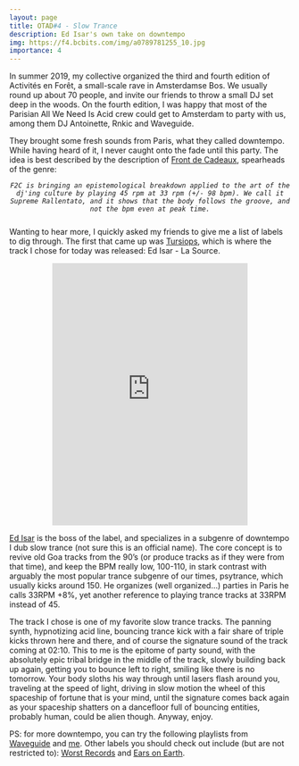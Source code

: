 ```yaml
---
layout: page
title: OTAD#4 - Slow Trance
description: Ed Isar's own take on downtempo
img: https://f4.bcbits.com/img/a0789781255_10.jpg
importance: 4
---
```


In summer 2019, my collective organized the third and fourth edition of Activités en Forêt, a small-scale rave in Amsterdamse Bos. We usually round up about 70 people, and invite our friends to throw a small DJ set deep in the woods. On the fourth edition, I was happy that most of the Parisian All We Need Is Acid crew could get to Amsterdam to party with us, among them DJ Antoinette, Rnkic and Waveguide.

They brought some fresh sounds from Paris, what they called downtempo. While having heard of it, I never caught onto the fade until this party. The idea is best described by the description of [Front de Cadeaux](https://frontdecadeaux.bandcamp.com), spearheads of the genre:

<div style="text-align: center; font-style: italic; margin-bottom: 25px">

    F2C is bringing an epistemological breakdown applied to the art of the dj'ing culture by playing 45 rpm at 33 rpm (+/- 98 bpm). We call it Supreme Rallentato, and it shows that the body follows the groove, and not the bpm even at peak time.
</div>

Wanting to hear more, I quickly asked my friends to give me a list of labels to dig through. The first that came up was [Tursiops](https://tursiops.bandcamp.com/), which is where the track I chose for today was released: Ed Isar - La Source.


<div style="text-align: center;"> <iframe style="border: 0; width: 350px; height: 470px;" src="https://bandcamp.com/EmbeddedPlayer/album=3357831491/size=large/bgcol=ffffff/linkcol=0687f5/tracklist=false/track=1048967544/transparent=true/" seamless><a href="https://edisar.bandcamp.com/album/astral-dreams">Astral Dreams by Ed Isar</a></iframe> </div>

[Ed Isar](https://ra.co/dj/edisar) is the boss of the label, and specializes in a subgenre of downtempo I dub slow trance (not sure this is an official name). The core concept is to revive old Goa tracks from the 90’s (or produce tracks as if they were from that time), and keep the BPM really low, 100-110, in stark contrast with arguably the most popular trance subgenre of our times, psytrance, which usually kicks around 150. He organizes (well organized…) parties in Paris he calls 33RPM +8%, yet another reference to playing trance tracks at 33RPM instead of 45.

The track I chose is one of my favorite slow trance tracks. The panning synth, hypnotizing acid line, bouncing trance kick with a fair share of triple kicks thrown here and there, and of course the signature sound of the track coming at 02:10. This to me is the epitome of party sound, with the absolutely epic tribal bridge in the middle of the track, slowly building back up again, getting you to bounce left to right, smiling like there is no tomorrow. Your body sloths his way through until lasers flash around you, traveling at the speed of light, driving in slow motion the wheel of this spaceship of fortune that is your mind, until the signature comes back again as your spaceship shatters on a dancefloor full of bouncing entities, probably human, could be alien though. Anyway, enjoy.

PS: for more downtempo, you can try the following playlists from [Waveguide](https://youtube.com/playlist?list=PLY2S8e23WNIvu58a6GxEe6xYtR_6EdMXr) and [me](https://www.youtube.com/playlist?list=PLBLV0mgoy14q9SLrVo5unTqFmkGh1NDtI). Other labels you should check out include (but are not restricted to): [Worst Records](https://worst-records.bandcamp.) and [Ears on Earth](https://earsonearth.bandcamp.com/).
